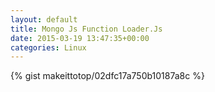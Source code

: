 ```yaml
---
layout: default                                                                                                              
title: Mongo Js Function Loader.Js                                                                                                                       
date: 2015-03-19 13:47:35+00:00                                                                                                                        
categories: Linux                                                                                                                
---                                                                                                                              
```


{% gist makeittotop/02dfc17a750b10187a8c %}                                                                                                           

